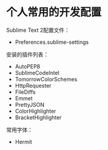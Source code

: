 # 个人常用的开发配置


Sublime Text 2配置文件：
* Preferences.sublime-settings    


安装的插件列表：
*  AutoPEP8
*  SublimeCodeIntel
*  TomorrowColorSchemes
*  HttpRequester
*  FileDiffs
*  Emmet
*  PrettyJSON
*  ColorHighlighter
*  BracketHighlighter    


常用字体：
*  Hermit    


